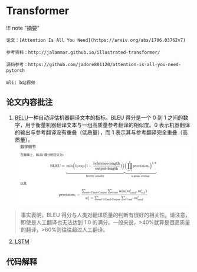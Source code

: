 # Transformer
<!-- prettier-ignore-start -->
!!! note "摘要"

    论文：[Attention Is All You Need](https://arxiv.org/abs/1706.03762v7)
    
    参考资料：http://jalammar.github.io/illustrated-transformer/
    
    源码参考：https://github.com/jadore801120/attention-is-all-you-need-pytorch 

    mli: b站视频
<!-- prettier-ignore-end -->

## 论文内容批注
1. [BELU](https://en.wikipedia.org/wiki/BLEU)一种自动评估机器翻译文本的指标。BLEU 得分是一个 0 到 1 之间的数字，用于衡量机器翻译文本与一组高质量参考翻译的相似度。0 表示机器翻译的输出与参考翻译没有重叠（低质量），而 1 表示其与参考翻译完全重叠（高质量）。![](graph/BELU.png)

> 事实表明，BLEU 得分与人类对翻译质量的判断有很好的相关性。请注意，即使是人工翻译也无法达到 1.0 的满分。一般来说，>40%就算是很高质量的翻译，>60%则往往超过人工翻译。

2. [LSTM](rnn.md##LSTM)

## 代码解释
